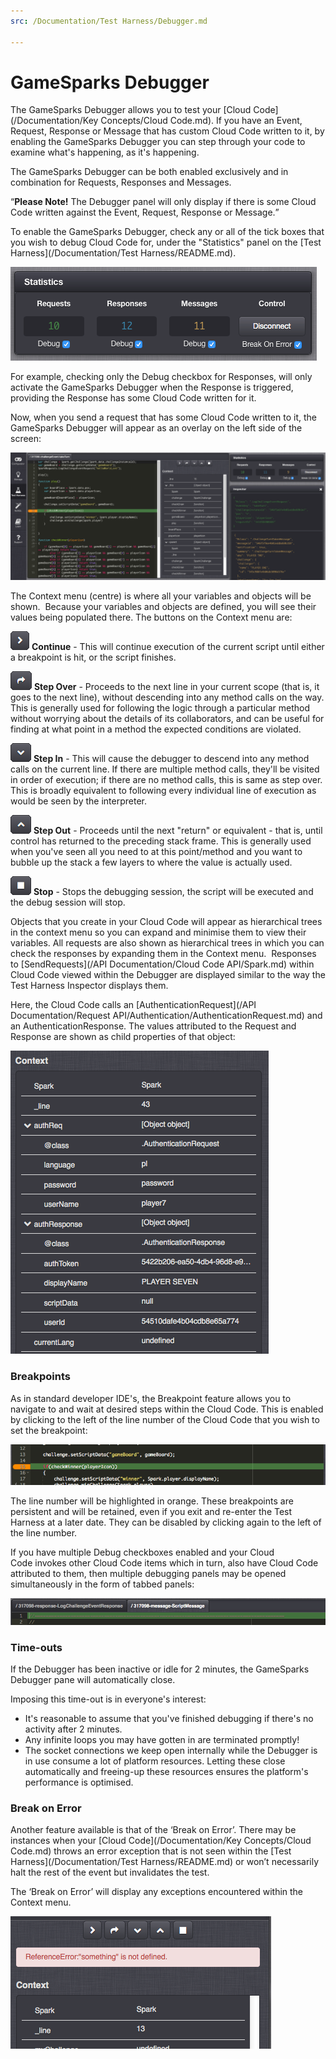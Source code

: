 ```yaml
---
src: /Documentation/Test Harness/Debugger.md

---
```


# GameSparks Debugger

The GameSparks Debugger allows you to test your [Cloud Code](/Documentation/Key Concepts/Cloud Code.md). If you have an Event, Request, Response or Message that has custom Cloud Code written to it, by enabling the GameSparks Debugger you can step through your code to examine what's happening, as it's happening.

The GameSparks Debugger can be both enabled exclusively and in combination for Requests, Responses and Messages.

<q>**Please Note!** The Debugger panel will only display if there is some Cloud Code written against the Event, Request, Response or Message.</q>

To enable the GameSparks Debugger, check any or all of the tick boxes that you wish to debug Cloud Code for, under the "Statistics" panel on the [Test Harness](/Documentation/Test Harness/README.md).

![](img/GSDebugger/1.png)

For example, checking only the Debug checkbox for Responses, will only activate the GameSparks Debugger when the Response is triggered, providing the Response has some Cloud Code written for it.

Now, when you send a request that has some Cloud Code written to it, the GameSparks Debugger will appear as an overlay on the left side of the screen:

![](img/GSDebugger/2.png)

The Context menu (centre) is where all your variables and objects will be shown.  Because your variables and objects are defined, you will see their values being populated there. The buttons on the Context menu are:

![](img/GSDebugger/3.png) **Continue** - This will continue execution of the current script until either a breakpoint is hit, or the script finishes.

![](img/GSDebugger/4.png) **Step Over** \- Proceeds to the next line in your current scope (that is, it goes to the next line), without descending into any method calls on the way. This is generally used for following the logic through a particular method without worrying about the details of its collaborators, and can be useful for finding at what point in a method the expected conditions are violated.

![](img/GSDebugger/5.png) **Step In** - This will cause the debugger to descend into any method calls on the current line. If there are multiple method calls, they'll be visited in order of execution; if there are no method calls, this is same as step over. This is broadly equivalent to following every individual line of execution as would be seen by the interpreter.

![](img/GSDebugger/6.png) **Step Out** - Proceeds until the next "return" or equivalent - that is, until control has returned to the preceding stack frame. This is generally used when you've seen all you need to at this point/method and you want to bubble up the stack a few layers to where the value is actually used.

![](img/GSDebugger/7.png) **Stop** - Stops the debugging session, the script will be executed and the debug session will stop.

Objects that you create in your Cloud Code will appear as hierarchical trees in the context menu so you can expand and minimise them to view their variables. All requests are also shown as hierarchical trees in which you can check the responses by expanding them in the Context menu.  Responses to [SendRequests](/API Documentation/Cloud Code API/Spark.md) within Cloud Code viewed within the Debugger are displayed similar to the way the Test Harness Inspector displays them.

Here, the Cloud Code calls an [AuthenticationRequest](/API Documentation/Request API/Authentication/AuthenticationRequest.md) and an AuthenticationResponse. The values attributed to the Request and Response are shown as child properties of that object:

![](img/GSDebugger/8.png)

### Breakpoints

As in standard developer IDE's, the Breakpoint feature allows you to navigate to and wait at desired steps within the Cloud Code. This is enabled by clicking to the left of the line number of the Cloud Code that you wish to set the breakpoint:

![](img/GSDebugger/9.png)

The line number will be highlighted in orange. These breakpoints are persistent and will be retained, even if you exit and re-enter the Test Harness at a later date. They can be disabled by clicking again to the left of the line number.

If you have multiple Debug checkboxes enabled and your Cloud Code invokes other Cloud Code items which in turn, also have Cloud Code attributed to them, then multiple debugging panels may be opened simultaneously in the form of tabbed panels:

![](img/GSDebugger/10.png)

### Time-outs

If the Debugger has been inactive or idle for 2 minutes, the GameSparks Debugger pane will automatically close.

Imposing this time-out is in everyone's interest:
* It's reasonable to assume that you've finished debugging if there's no activity after 2 minutes.
* Any infinite loops you may have gotten in are terminated promptly!
* The socket connections we keep open internally while the Debugger is in use consume a lot of platform resources. Letting these close automatically and freeing-up these resources ensures the platform's performance is optimised.


### Break on Error

Another feature available is that of the ‘Break on Error’. There may be instances when your [Cloud Code](/Documentation/Key Concepts/Cloud Code.md) throws an error exception that is not seen within the [Test Harness](/Documentation/Test Harness/README.md) or won’t necessarily halt the rest of the event but invalidates the test.

The ‘Break on Error’ will display any exceptions encountered within the Context menu.

![](img/GSDebugger/11.png)

